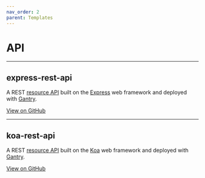 ```yaml
---
nav_order: 2
parent: Templates
---
```


# API

---

## express-rest-api

A REST [resource API] built on the [Express] web framework and deployed with [Gantry].

[View on GitHub](https://github.com/seek-oss/skuba/tree/master/template/express-rest-api)

---

## koa-rest-api

A REST [resource API] built on the [Koa] web framework and deployed with [Gantry].

[View on GitHub](https://github.com/seek-oss/skuba/tree/master/template/koa-rest-api)

[express]: https://expressjs.com/
[gantry]: https://gantry.ssod.skinfra.xyz
[koa]: https://koajs.com/
[resource api]: https://tech-strategy.ssod.skinfra.xyz/docs/v1/components.html#resource-api
